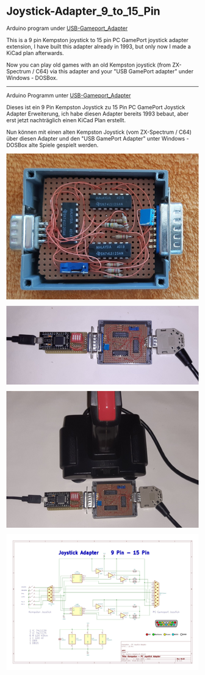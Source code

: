 # Joystick-Adapter_9_to_15_Pin

Arduino program under [USB-Gameport_Adapter](https://github.com/necroware/gameport-adapter)

This is a 9 pin Kempston joystick to 15 pin PC GamePort joystick adapter extension,
I have built this adapter already in 1993, but only now I made a KiCad plan afterwards.

Now you can play old games with an old Kempston joystick (from ZX-Spectrum / C64) via this adapter and your "USB GamePort adapter" under Windows - DOSBox.

- - -

Arduino Programm unter [USB-Gameport_Adapter](https://github.com/necroware/gameport-adapter)

Dieses ist ein 9 Pin Kempston Joystick zu 15 Pin PC GamePort Joystick Adapter Erweiterung, 
ich habe diesen Adapter bereits 1993 bebaut, aber erst jetzt nachträglich einen KiCad Plan erstellt.

Nun können mit einen alten Kempston Joystick (vom ZX-Spectrum / C64) über diesen Adapter und den "USB GamePort Adapter" unter Windows - DOSBox alte Spiele gespielt werden.

![USB-Gameport_Adapter_01](./USB-Gameport_Adapter_01.jpg)

![USB-Gameport_Adapter_02](./USB-Gameport_Adapter_02.jpg)

![USB-Gameport_Adapter_03](./USB-Gameport_Adapter_03.jpg)

![USB-Gameport_Adapter_04](./Joystick-Adapter_9-15Pin_Schematic.jpg)
